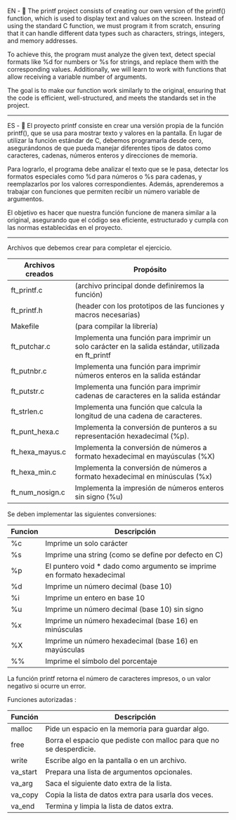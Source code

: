 EN - 🎯 The printf project consists of creating our own version of the printf() function, which is used to display text and values on the screen. Instead of using the standard C function, we must program it from scratch, ensuring that it can handle different data types such as characters, strings, integers, and memory addresses.

To achieve this, the program must analyze the given text, detect special formats like %d for numbers or %s for strings, and replace them with the corresponding values. Additionally, we will learn to work with functions that allow receiving a variable number of arguments.

The goal is to make our function work similarly to the original, ensuring that the code is efficient, well-structured, and meets the standards set in the project.

--------------------------------------------------------------------------------------------------------------------------------------------------------------------------------------------------------------

ES - 🎯 El proyecto printf consiste en crear una versión propia de la función printf(), que se usa para mostrar texto y valores en la pantalla. En lugar de utilizar la función estándar de C, debemos programarla desde cero, asegurándonos de que pueda manejar diferentes tipos de datos como caracteres, cadenas, números enteros y direcciones de memoria.

Para lograrlo, el programa debe analizar el texto que se le pasa, detectar los formatos especiales como %d para números o %s para cadenas, y reemplazarlos por los valores correspondientes. Además, aprenderemos a trabajar con funciones que permiten recibir un número variable de argumentos.

El objetivo es hacer que nuestra función funcione de manera similar a la original, asegurando que el código sea eficiente, estructurado y cumpla con las normas establecidas en el proyecto.

--------------------------------------------------------------------------------------------------------------------------------------------------------------------------------------------------------------
Archivos que debemos crear para completar el ejercicio. 

| Archivos creados  | Propósito |
|-------------|---------------------------------------------------|
|ft_printf.c  | (archivo principal donde definiremos la función)|
|ft_printf.h  | (header con los prototipos de las funciones y macros necesarias)|
|Makefile     |  (para compilar la librería)|
|ft_putchar.c | Implementa una función para imprimir un solo carácter en la salida estándar, utilizada en ft_printf |
|ft_putnbr.c  | Implementa una función para imprimir números enteros en la salida estándar |
|ft_putstr.c  | Implementa una función para imprimir cadenas de caracteres en la salida estándar |
|ft_strlen.c  | Implementa una función que calcula la longitud de una cadena de caracteres. |
|ft_punt_hexa.c |Implementa la conversión de punteros a su representación hexadecimal (%p). |
|ft_hexa_mayus.c |Implementa la conversión de números a formato hexadecimal en mayúsculas (%X) |
|ft_hexa_min.c |Implementa la conversión de números a formato hexadecimal en minúsculas (%x) |
|ft_num_nosign.c | Implementa la impresión de números enteros sin signo (%u) |


Se deben implementar las siguientes conversiones:

| Funcion | Descripción |
|-----|--------------------------|
| %c	| Imprime un solo carácter |
| %s	| Imprime una string (como se define por defecto en C) |
| %p	| El puntero void * dado como argumento se imprime en formato hexadecimal |
| %d	| Imprime un número decimal (base 10) |
| %i	| Imprime un entero en base 10 |
| %u	| Imprime un número decimal (base 10) sin signo |
| %x	| Imprime un número hexadecimal (base 16) en minúsculas |
| %X	| Imprime un número hexadecimal (base 16) en mayúsculas |
| %%	| Imprime el símbolo del porcentaje |

La función printf retorna el número de caracteres impresos, o un valor negativo si ocurre un error.

Funciones autorizadas : 

| Función   | Descripción |
|-----------|--------------------------------------------------|
| malloc    | Pide un espacio en la memoria para guardar algo. |
| free      | Borra el espacio que pediste con malloc para que no se desperdicie. |
| write     | Escribe algo en la pantalla o en un archivo. |
| va_start  | Prepara una lista de argumentos opcionales. |
| va_arg    | Saca el siguiente dato extra de la lista. |
| va_copy   | Copia la lista de datos extra para usarla dos veces. |
| va_end    | Termina y limpia la lista de datos extra. |
